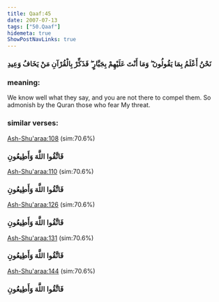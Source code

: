 ```yaml
---
title: Qaaf:45
date: 2007-07-13
tags: ["50.Qaaf"]
hidemeta: true 
ShowPostNavLinks: true 
---
```

### نَحْنُ أَعْلَمُ بِمَا يَقُولُونَ ۖ وَمَا أَنْتَ عَلَيْهِمْ بِجَبَّارٍ ۖ فَذَكِّرْ بِالْقُرْآنِ مَنْ يَخَافُ وَعِيدِ
### meaning: 
We know well what they say, and you are not there to compel them. So admonish by the Quran those who fear My threat.
### similar verses: 

[Ash-Shu'araa:108](/26/108) (sim:70.6%)

### فَاتَّقُوا اللَّهَ وَأَطِيعُونِ

[Ash-Shu'araa:110](/26/110) (sim:70.6%)

### فَاتَّقُوا اللَّهَ وَأَطِيعُونِ

[Ash-Shu'araa:126](/26/126) (sim:70.6%)

### فَاتَّقُوا اللَّهَ وَأَطِيعُونِ

[Ash-Shu'araa:131](/26/131) (sim:70.6%)

### فَاتَّقُوا اللَّهَ وَأَطِيعُونِ

[Ash-Shu'araa:144](/26/144) (sim:70.6%)

### فَاتَّقُوا اللَّهَ وَأَطِيعُونِ
